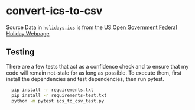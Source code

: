 # convert-ics-to-csv

Source Data in [`holidays.ics`](./holidays.csv) is from the [US Open Government Federal Holiday Webpage](https://www.opm.gov/about-us/open-government/Data/Apps/Holidays/Index.aspx)

## Testing

There are a few tests that act as a confidence check and to ensure that my code will remain not-stale for as long as possible. To execute them, first install the dependencies and test dependencies, then run pytest.

```bash
  pip install -r requirements.txt 
  pip install -r requirements-test.txt
  python -m pytest ics_to_csv_test.py
```
  
